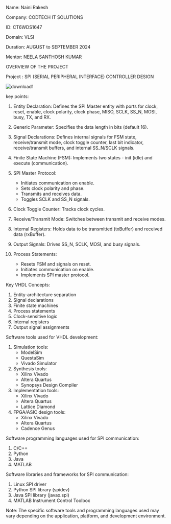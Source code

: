 Name: Naini Rakesh

Company: CODTECH IT SOLUTIONS

ID: CT6WDS1647

Domain: VLSI

Duration: AUGUST to SEPTEMBER 2024

Mentor: NEELA SANTHOSH KUMAR

OVERVIEW OF THE PROJECT

Project : SPI (SERIAL PERIPHERAL INTERFACE) CONTROLLER DESIGN




![download1](https://github.com/user-attachments/assets/c9ba6857-4870-46af-9de3-610968a04e3a)



key points:

1. Entity Declaration: Defines the SPI Master entity with ports for clock, reset, enable, clock polarity, clock phase, MISO, SCLK, SS_N, MOSI, busy, TX, and RX.

2. Generic Parameter: Specifies the data length in bits (default 16).

3. Signal Declarations: Defines internal signals for FSM state, receive/transmit mode, clock toggle counter, last bit indicator, receive/transmit buffers, and internal SS_N/SCLK signals.

4. Finite State Machine (FSM): Implements two states - init (idle) and execute (communication).

5. SPI Master Protocol:
    - Initiates communication on enable.
    - Sets clock polarity and phase.
    - Transmits and receives data.
    - Toggles SCLK and SS_N signals.

6. Clock Toggle Counter: Tracks clock cycles.

7. Receive/Transmit Mode: Switches between transmit and receive modes.

8. Internal Registers: Holds data to be transmitted (txBuffer) and received data (rxBuffer).

9. Output Signals: Drives SS_N, SCLK, MOSI, and busy signals.

10. Process Statements:
    - Resets FSM and signals on reset.
    - Initiates communication on enable.
    - Implements SPI master protocol.

Key VHDL Concepts:

1. Entity-architecture separation
2. Signal declarations
3. Finite state machines
4. Process statements
5. Clock-sensitive logic
6. Internal registers
7. Output signal assignments

Software tools used for VHDL development:

1. Simulation tools:
    - ModelSim
    - QuestaSim
    - Vivado Simulator
2. Synthesis tools:
    - Xilinx Vivado
    - Altera Quartus
    - Synopsys Design Compiler
3. Implementation tools:
    - Xilinx Vivado
    - Altera Quartus
    - Lattice Diamond
4. FPGA/ASIC design tools:
    - Xilinx Vivado
    - Altera Quartus
    - Cadence Genus

Software programming languages used for SPI communication:

1. C/C++
2. Python
3. Java
4. MATLAB

Software libraries and frameworks for SPI communication:

1. Linux SPI driver
2. Python SPI library (spidev)
3. Java SPI library (javax.spi)
4. MATLAB Instrument Control Toolbox

Note: The specific software tools and programming languages used may vary depending on the application, platform, and development environment.


